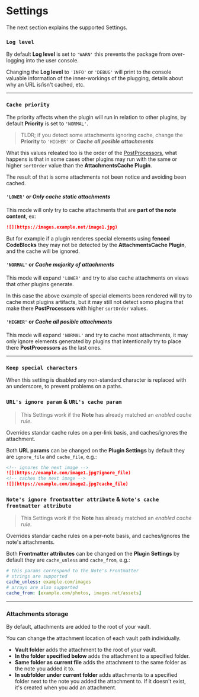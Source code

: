 # Settings

The next section explains the supported Settings.

### `Log level`

By default **Log level** is set to `'WARN'` this prevents the package from over-logging into the user console.

Changing the **Log level** to `'INFO'` or `'DEBUG'` will print to the console valuable information of the inner-workings of the plugging, details about why an URL is/isn't cached, etc.

---

### `Cache priority`

The priority affects when the plugin will run in relation to other plugins, by default **Priority** is set to `'NORMAL'`.

> TLDR; if you detect some attachments ignoring cache, change the **Priority** to `'HIGHER'` or _**Cache all posible attachments**_

What this values releated too is the order of the [PostProcessors](https://docs.obsidian.md/Plugins/Editor/Markdown+post+processing), what happens is that in some cases other plugins may run with the same or higher `sortOrder` value than the **AttachmentsCache Plugin**.

The result of that is some attachments not been notice and avoiding been cached.

#### `'LOWER'` or _**Only cache static attachments**_

This mode will only try to cache attachments that are **part of the note content**, ex:

```md
![](https://images.example.net/image1.jpg)
```

But for example if a plugin renderes special elements using **fenced CodeBlocks** they may not be detected by the **AttachmentsCache Plugin**, and the cache will be ignored.

#### `'NORMAL'` or _**Cache majority of attachments**_

This mode will expand `'LOWER'` and try to also cache attachments on views that other plugins generate.

In this case the above example of special elements been rendered will try to cache most plugins artifacts, but it may still not detect somo plugins that make there **PostProcessors** with higher `sortOrder` values.

#### `'HIGHER'` or _**Cache all posible attachments**_

This mode will expand `'NORMAL'` and try to cache most attachments, it may only ignore elements generated by plugins that intentionally try to place there **PostProcessors** as the last ones.

---

### `Keep special characters`

When this setting is disabled any non-standard character is replaced with an underscore, to prevent problems on a paths.

### `URL's ignore param` & `URL's cache param`

> This Settings work if the **Note** has already matched an _enabled cache rule_.

Overrides standar cache rules on a per-link basis, and caches/ignores the attachment.

Both **URL params** can be changed on the **Plugin Settings** by default they are `ignore_file` and `cache_file`, e.g.:

```md
<!-- ignores the next image -->
![](https://example.com/image1.jpg?ignore_file)
<!-- caches the next image -->
![](https://example.com/image2.jpg?cache_file)
```

### `Note's ignore frontmatter attribute` & `Note's cache frontmatter attribute`

> This Settings work if the **Note** has already matched an _enabled cache rule_.

Overrides standar cache rules on a per-note basis, and caches/ignores the note's attachments.

Both **Frontmatter attributes** can be changed on the **Plugin Settings** by default they are `cache_unless` and `cache_from`, e.g.:

```yml
# this params correspond to the Note's Frontmatter
# strings are supported
cache_unless: example.com/images
# arrays are also supported
cache_from: [example.com/photos, images.net/assets]
```

---

### Attachments storage

By default, attachments are added to the root of your vault.

You can change the attachment location of each vault path individually.

- **Vault folder** adds the attachment to the root of your vault.
- **In the folder specified below** adds the attachment to a specified folder.
- **Same folder as current file** adds the attachment to the same folder as the note you added it to.
- **In subfolder under current folder** adds attachments to a specified folder next to the note you added the attachment to. If it doesn't exist, it's created when you add an attachment.
